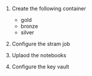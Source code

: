 
1. Create the following container
   - gold
   - bronze
   - silver
2. Configure the stram job

3. Uplaod the notebooks
4.  Configure the key vault 
